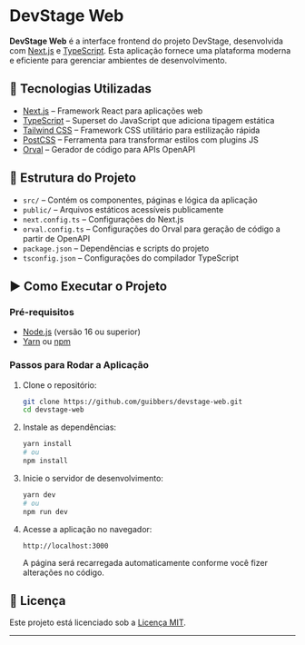 # DevStage Web

**DevStage Web** é a interface frontend do projeto DevStage, desenvolvida com [Next.js](https://nextjs.org/) e [TypeScript](https://www.typescriptlang.org/). Esta aplicação fornece uma plataforma moderna e eficiente para gerenciar ambientes de desenvolvimento.

## 🚀 Tecnologias Utilizadas

- [Next.js](https://nextjs.org/) – Framework React para aplicações web
- [TypeScript](https://www.typescriptlang.org/) – Superset do JavaScript que adiciona tipagem estática
- [Tailwind CSS](https://tailwindcss.com/) – Framework CSS utilitário para estilização rápida
- [PostCSS](https://postcss.org/) – Ferramenta para transformar estilos com plugins JS
- [Orval](https://orval.dev/) – Gerador de código para APIs OpenAPI

## 📁 Estrutura do Projeto

- `src/` – Contém os componentes, páginas e lógica da aplicação
- `public/` – Arquivos estáticos acessíveis publicamente
- `next.config.ts` – Configurações do Next.js
- `orval.config.ts` – Configurações do Orval para geração de código a partir de OpenAPI
- `package.json` – Dependências e scripts do projeto
- `tsconfig.json` – Configurações do compilador TypeScript

## ▶️ Como Executar o Projeto

### Pré-requisitos

- [Node.js](https://nodejs.org/) (versão 16 ou superior)
- [Yarn](https://yarnpkg.com/) ou [npm](https://www.npmjs.com/)

### Passos para Rodar a Aplicação

1. Clone o repositório:

   ```bash
   git clone https://github.com/guibbers/devstage-web.git
   cd devstage-web
   ```

2. Instale as dependências:

   ```bash
   yarn install
   # ou
   npm install
   ```

3. Inicie o servidor de desenvolvimento:

   ```bash
   yarn dev
   # ou
   npm run dev
   ```

4. Acesse a aplicação no navegador:

   ```
   http://localhost:3000
   ```

   A página será recarregada automaticamente conforme você fizer alterações no código.

## 📄 Licença

Este projeto está licenciado sob a [Licença MIT](LICENSE).

---